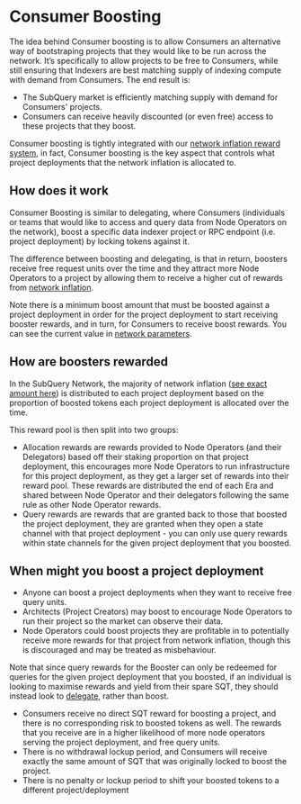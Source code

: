 # Consumer Boosting

The idea behind Consumer boosting is to allow Consumers an alternative way of bootstraping projects that they would like to be run across the network. It’s specifically to allow projects to be free to Consumers, while still ensuring that Indexers are best matching supply of indexing compute with demand from Consumers. The end result is:

- The SubQuery market is efficiently matching supply with demand for Consumers' projects.
- Consumers can receive heavily discounted (or even free) access to these projects that they boost.

Consumer boosting is tightly integrated with our [network inflation reward system](../introduction/reward-distribution.md#network-inflation-rewards), in fact, Consumer boosting is the key aspect that controls what project deployments that the network inflation is allocated to.

## How does it work

Consumer Boosting is similar to delegating, where Consumers (individuals or teams that would like to access and query data from Node Operators on the network), boost a specific data indexer project or RPC endpoint (i.e. project deployment) by locking tokens against it.

The difference between boosting and delegating, is that in return, boosters receive free request units over the time and they attract more Node Operators to a project by allowing them to receive a higher cut of rewards from [network inflation](../introduction/reward-distribution.md#network-inflation-rewards).

Note there is a minimum boost amount that must be boosted against a project deployment in order for the project deployment to start receiving booster rewards, and in turn, for Consumers to receive boost rewards. You can see the current value in [network parameters](../parameters.md).

## How are boosters rewarded

In the SubQuery Network, the majority of network inflation ([see exact amount here](../parameters.md)) is distributed to each project deployment based on the proportion of boosted tokens each project deployment is allocated over the time.

This reward pool is then split into two groups:

- Allocation rewards are rewards provided to Node Operators (and their Delegators) based off their staking proportion on that project deployment, this encourages more Node Operators to run infrastructure for this project deployment, as they get a larger set of rewards into their reward pool. These rewards are distributed the end of each Era and shared between Node Operator and their delegators following the same rule as other Node Operator rewards.
- Query rewards are rewards that are granted back to those that boosted the project deployment, they are granted when they open a state channel with that project deployment - you can only use query rewards within state channels for the given project deployment that you boosted.

## When might you boost a project deployment

- Anyone can boost a project deployments when they want to receive free query units.
- Architects (Project Creators) may boost to encourage Node Operators to run their project so the market can observe their data.
- Node Operators could boost projects they are profitable in to potentially receive more rewards for that project from network inflation, though this is discouraged and may be treated as misbehaviour.

Note that since query rewards for the Booster can only be redeemed for queries for the given project deployment that you boosted, if an individual is looking to maximise rewards and yield from their spare SQT, they should instead look to [delegate](../delegators/introduction.md), rather than boost.

- Consumers receive no direct SQT reward for boosting a project, and there is no corresponding risk to boosted tokens as well. The rewards that you receive are in a higher likelihood of more node operators serving the project deployment, and free query units.
- There is no withdrawal lockup period, and Consumers will receive exactly the same amount of SQT that was originally locked to boost the project.
- There is no penalty or lockup period to shift your boosted tokens to a different project/deployment
